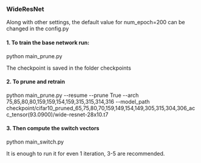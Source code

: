 

### WideResNet

Along with other settings, the default value for num_epoch=200 can be changed in the config.py


#### 1. To train the base network run:

python main_prune.py

The checkpoint is saved in the folder checkpoints


#### 2. To prune and retrain

python main_prune.py --resume --prune True --arch 75,85,80,80,159,159,154,159,315,315,314,316 --model_path checkpoint/cifar10_pruned_65,75,80,70,159,149,154,149,305,315,304,306_acc_tensor(93.0900)/wide-resnet-28x10.t7



#### 3. Then compute the switch vectors

python main_switch.py

It is enough to run it for even 1 iteration, 3-5 are recommended.
